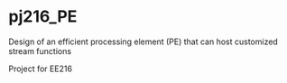 # pj216_PE
Design of an efficient processing element (PE) that can host customized stream functions

Project for EE216
